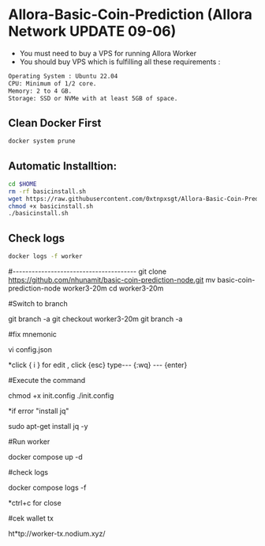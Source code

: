 # Allora-Basic-Coin-Prediction (Allora Network UPDATE 09-06)

- You must need to buy a VPS for running Allora Worker
- You should buy VPS which is fulfilling all these requirements : 
```bash
Operating System : Ubuntu 22.04
CPU: Minimum of 1/2 core.
Memory: 2 to 4 GB.
Storage: SSD or NVMe with at least 5GB of space.
```

## Clean Docker First
```bash
docker system prune
```

## Automatic Installtion:

```bash
cd $HOME
rm -rf basicinstall.sh
wget https://raw.githubusercontent.com/0xtnpxsgt/Allora-Basic-Coin-Prediction/main/basicinstall.sh
chmod +x basicinstall.sh
./basicinstall.sh
```

## Check logs 
```bash
docker logs -f worker
```
#---------------------------------------
 git clone https://github.com/nhunamit/basic-coin-prediction-node.git
mv basic-coin-prediction-node worker3-20m
cd worker3-20m

#Switch to branch

 
git branch -a
git checkout worker3-20m
git branch -a

#fix mnemonic

 vi config.json

 *click { i }  for edit , click  {esc}  type---   {:wq}  ---  {enter}

#Execute the command
 
 chmod +x init.config
 ./init.config

*if error "install jq"

  sudo apt-get install jq -y

#Run worker

 
docker compose up -d

#check logs

 
docker compose logs -f

*ctrl+c for close

#cek wallet tx

ht*tp://worker-tx.nodium.xyz/
